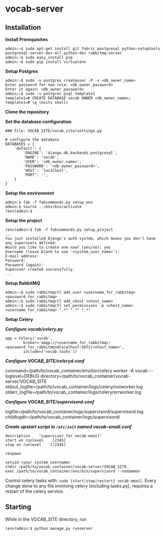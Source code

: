 # vocab-server

## Installation

**Install Prerequisites**

    admin:~$ sudo apt-get install git fabric postgresql python-setuptools postgresql-server-dev-all python-dev rabbitmq-server
    admin:~$ sudo easy_install pip
    admin:~$ sudo pip install virtualenv

**Setup Postgres**

    admin:~$ sudo -u postgres createuser -P -s <db_owner_name>
    Enter password for new role: <db_owner_password>
    Enter it again: <db_owner_password>
    admin:~$ sudo -u postgres psql template1
    template1=# CREATE DATABASE vocab OWNER <db_owner_name>;
    template1=# \q (exits shell)

**Clone the repository**

**Set the database configuration**

	### File: VOCAB_SITE/vocab_site/settings.py
	
	# configure the database
	DATABASES = {
    	'default': {
    	    'ENGINE': 'django.db.backends.postgresql',
	        'NAME': 'vocab',
	        'USER': '<db_owner_name>',
	        'PASSWORD': '<db_owner_password>',
	        'HOST': 'localhost',
	        'PORT': '',
	    }
	}

**Setup the environment**

    admin:$ fab -f fabcommands.py setup_env
    admin:$ source ../env/bin/activate
    (env)admin:$

**Setup the project**

    (env)admin:$ fab -f fabcommands.py setup_project
    ...
    You just installed Django's auth system, which means you don't have any superusers defined.
	Would you like to create one now? (yes/no): yes
	Username (leave blank to use '<system_user_name>'): 
	E-mail address:
	Password:
	Password (again): 
	Superuser created successfully.
	...

**Setup RabbitMQ**
   
   ```
   admin:~$ sudo rabbitmqctl add_user <username_for_rabbitmq> <password_for_rabbitmq>
   admin:~$ sudo rabbitmqctl add_vhost <vhost_name>
   admin:~$ sudo rabbitmqctl set_permissions -p <vhost_name> <username_for_rabbitmq> ".*" ".*" ".*"
   ```

**Setup Celery**

***Configure vocab/celery.py***

    app = Celery('vocab',
			broker='amqp://<username_for_rabbitmq>:<password_for_rabbitmq>@localhost:5672/<vhost_name>',
			include=['vocab.tasks'])

***Configure VOCAB_SITE/celeryd.conf***

   command=/path/to/vocab_container/env/bin/celery worker -A vocab --loglevel=DEBUG
   directory=/path/to/vocab_container/vocab-server/VOCAB_SITE
   stdout_logfile=/path/to/vocab_container/logs/celery/outworker.log
   stderr_logfile=/path/to/vocab_container/logs/celery/errworker.log

***Configure VOCAB_SITE/supervisord.conf***

   logfile=/path/to/vocab_container/logs/supervisord/supervisord.log
   childlogdir=/path/to/vocab_container/logs/supervisord/

***Create upstart script in `/etc/init` named vocab-email.conf***

   ```
   description    "supervisor for vocab-email"
   start on runlevel    [2345]
   stop on runlevel    [!2345]

   respawn

   setuid <your system username>
   chdir /path/to/vocab_container/vocab-server/VOCAB_SITE
   exec /path/to/vocab_container/env/bin/supervisord --nodaemon
   ```

Control celery tasks with: `sudo {start|stop|restart} vocab-email`. Every change done to any file involving celery (including tasks.py), requires a restart of the celery service.

## Starting

While in the VOCAB_SITE directory, run

    (env)admin:$ python manage.py runserver


